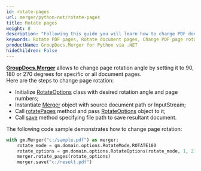 ```yaml
---
id: rotate-pages
url: merger/python-net/rotate-pages
title: Rotate pages
weight: 8
description: "Following this guide you will learn how to change PDF document page rotation angle using GroupDocs.Merger for Python via .NET API."
keywords: Rotate PDF pages, Rotate document pages, Change PDF page rotation angle
productName: GroupDocs.Merger for Python via .NET
hideChildren: False
---
```

[**GroupDocs.Merger**](https://products.groupdocs.com/merger/python-net) allows to change page rotation angle by setting it to 90, 180 or 270 degrees for specific or all document pages.  
Here are the steps to change page rotation:

*   Initialize [RotateOptions](https://reference.groupdocs.com/net/merger/groupdocs.merger.domain.options/RotateOptions) class with desired rotation angle and page numbers;
*   Instantiate [Merger](https://reference.groupdocs.com/net/merger/groupdocs.merger/Merger) object with source document path or InputStream;
*   Call [rotatePages](https://reference.groupdocs.com/merger/net/groupdocs.merger/merger/rotatepages/) method and pass [RotateOptions](https://reference.groupdocs.com/net/merger/groupdocs.merger.domain.options/RotateOptions) object to it;
*   Call [save](https://reference.groupdocs.com/merger/net/groupdocs.merger/merger/save) method specifying file path to save resultant document.

The following code sample demonstrates how to change page rotation:

```python
with gm.Merger("c:/sample.pdf") as merger:
    rotate_mode = gm.domain.options.RotateMode.ROTATE180
    rotate_options = gm.domain.options.RotateOptions(rotate_mode, 1, 2)
    merger.rotate_pages(rotate_options)
    merger.save("c:/result.pdf")
```
